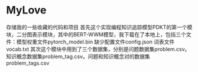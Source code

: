 # MyLove
存储我的一些收藏的代码和项目
首先这个实现编程知识追踪模型PDKT的第一个模块，二分图表示模块，其中的BERT-WWM模型，我下载在了本地上，包括三个文件：模型权重文件pytorch_model.bin   缺少配置文件config.json   词表文件vocab.txt
其次这个模块中用到了三个数据集，分别是问题数据集problem.csv。知识概念数据集problem_tag.csv。问题和知识概念对的数据集problem_tags.csv
